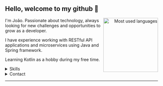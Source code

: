 <h2> Hello, welcome to my github 👋 </h1>
    
<div align="right" style="margin:auto">
     <a href="https://github.com/joaohr1">
        <img height="180em" src="https://github-readme-stats.vercel.app/api/top-langs/?username=joaohr1&hide=html,jupyter%20notebook&langs_count=6&hide_border=true&layout=compact&show_icons=true&line_height=27&langs_count=10&theme=transparent&title_color=4a86d1&custom_title=My%20favorite%20languages"
       alt="Most used languages" align="right">
    </a>
</div>
    
    
I'm João. Passionate about technology, always looking for new challenges and opportunities to grow as a developer.

    
I have experience working with RESTful API applications and microservices using Java and Spring framework.  
    
Learning Kotlin as a hobby during my free time.

<details closed>

    
    
<summary>Skills</summary>

```JAVA | SPRING BOOT | REST API | POSTGRESQL | MONGODB ```  
```MAVEN | GIT | MICROSERVICES | THYMELEAF | INTELLIJ ``` 
  
</details>

<details closed>
  <summary>Contact</summary>
  
  <a href = "mailto:joaoibitira@gmail.com"><img alt=gmail src="https://img.shields.io/badge/Gmail-D14836?style=for-the-badge&logo=gmail&logoColor=white"/>
    <br>
  <a href="https://www.linkedin.com/in/joao-hr-rodrigues/" target="_blank"><img src="https://img.shields.io/badge/-LinkedIn-%230077B5?style=for-the-badge&logo=linkedin&logoColor=white" target="_blank"></a> 

</details>

---
